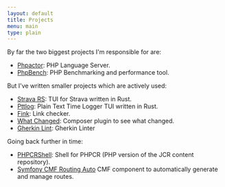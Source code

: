 ```yaml
---
layout: default
title: Projects
menu: main
type: plain
---
```

By far the two biggest projects I'm responsible for are:

- [Phpactor](https://github.com/phpactor/phpactor): PHP Language Server.
- [PhpBench](https://github.com/phpbench/phpbench): PHP Benchmarking and performance tool.

But I've written smaller projects which are actively used:

- [Strava RS](https://github.com/dantleech/strava-rs): TUI for Strava written
  in Rust.
- [Pttlog](https://github.com/dantleech/pttlog): Plain Text Time Logger TUI written in Rust.
- [Fink](https://github.com/dantleech/fink): Link checker.
- [What Changed](https://github.com/dantleech/what-changed): Composer plugin to see what changed.
- [Gherkin Lint](https://github.com/dantleech/gherkin-lint-php): Gherkin  Linter

Going back further in time:

- [PHPCRShell](https://github.com/phpcr/phpcr-shell): Shell for PHPCR (PHP version of the JCR content repository).
- [Symfony CMF Routing Auto](https://github.com/symfony-cmf/routing-auto) CMF component to automatically generate and manage routes.
